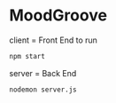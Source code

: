 # MoodGroove

client = Front End
to run
```sh
npm start
```
server = Back End
```sh
nodemon server.js
```